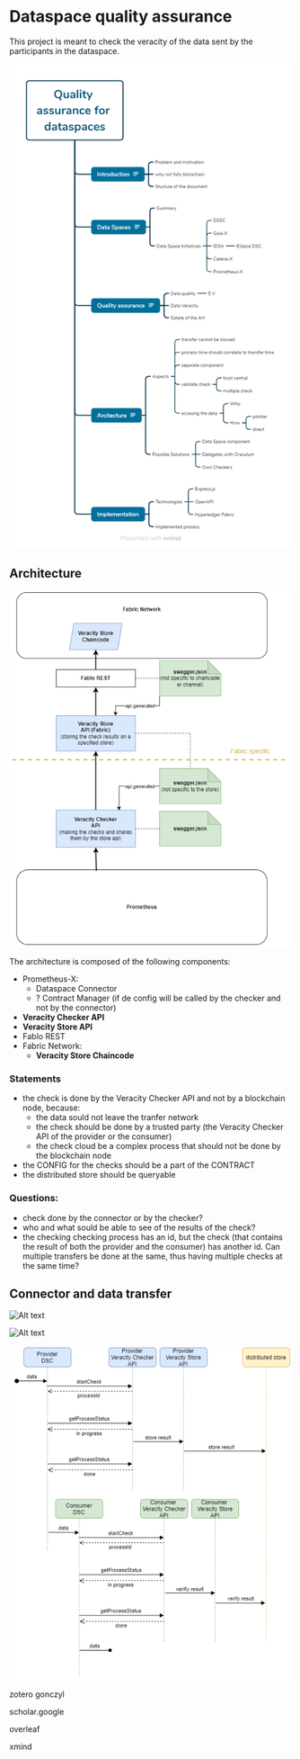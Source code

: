 # Dataspace quality assurance

This project is meant to check the veracity of the data sent by the participants in the dataspace.

![Alt text](./docs/figures/x-mind.png)

## Architecture

![Alt text](./docs/figures/architecture.drawio.png)


The architecture is composed of the following components:

- Prometheus-X: 
    - Dataspace Connector
    - ? Contract Manager (if de config will be called by the checker and not by the connector)
- **Veracity Checker API**
- **Veracity Store API**
- Fablo REST
- Fabric Network:
    - **Veracity Store Chaincode**

### Statements
- the check is done by the Veracity Checker API and not by a blockchain node, because:
    - the data sould not leave the tranfer network
    - the check should be done by a trusted party (the Veracity Checker API of the provider or the consumer)
    - the check cloud be a complex process that should not be done by the blockchain node
- the CONFIG for the checks should be a part of the CONTRACT
- the distributed store should be queryable

### Questions:
- check done by the connector or by the checker?
- who and what sould be able to see of the results of the check?
- the checking checking process has an id, but the check (that contains the result of both the provider and the consumer) has another id. Can multiple transfers be done at the same, thus having multiple checks at the same time?


## Connector and data transfer 

![Alt text](https://raw.githubusercontent.com/Prometheus-X-association/dataspace-connector/main/docs/diagrams/high-level.svg)

![Alt text](https://raw.githubusercontent.com/Prometheus-X-association/dataspace-connector/main/docs/diagrams/non-personal-data-exchange.svg)

![Alt text](docs/figures/check-call.drawio.png)

zotero gonczyl

scholar.google

overleaf

xmind
